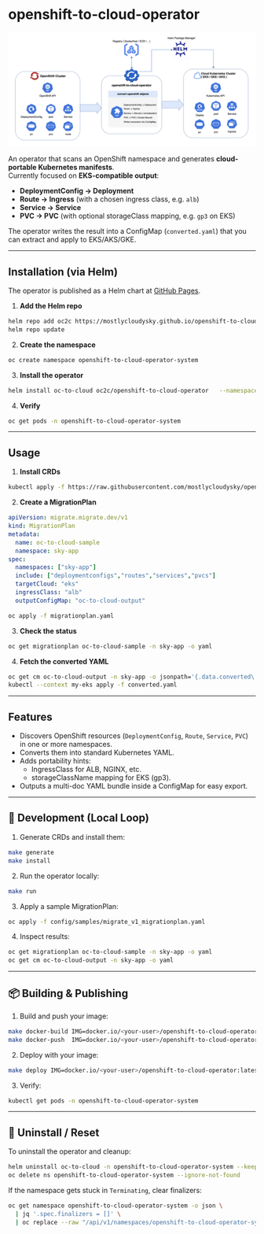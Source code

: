 # openshift-to-cloud-operator

![Architecture Diagram](openshift-to-cloud-operator.png)

An operator that scans an OpenShift namespace and generates **cloud-portable Kubernetes manifests**.  
Currently focused on **EKS-compatible output**:

- **DeploymentConfig → Deployment**
- **Route → Ingress** (with a chosen ingress class, e.g. `alb`)
- **Service → Service**
- **PVC → PVC** (with optional storageClass mapping, e.g. `gp3` on EKS)

The operator writes the result into a ConfigMap (`converted.yaml`) that you can extract and apply to EKS/AKS/GKE.

---

## Installation (via Helm)

The operator is published as a Helm chart at [GitHub Pages](https://mostlycloudysky.github.io/openshift-to-cloud-operator).

1. **Add the Helm repo**
```bash
helm repo add oc2c https://mostlycloudysky.github.io/openshift-to-cloud-operator
helm repo update
```

2. **Create the namespace**
```bash
oc create namespace openshift-to-cloud-operator-system
```

3. **Install the operator**
```bash
helm install oc-to-cloud oc2c/openshift-to-cloud-operator   --namespace openshift-to-cloud-operator-system
```

4. **Verify**
```bash
oc get pods -n openshift-to-cloud-operator-system
```

---

## Usage

1. **Install CRDs**
```bash
kubectl apply -f https://raw.githubusercontent.com/mostlycloudysky/openshift-to-cloud-operator/main/config/crd/bases/migrate.migrate.dev_migrationplans.yaml
```

2. **Create a MigrationPlan**
```yaml
apiVersion: migrate.migrate.dev/v1
kind: MigrationPlan
metadata:
  name: oc-to-cloud-sample
  namespace: sky-app
spec:
  namespaces: ["sky-app"]
  include: ["deploymentconfigs","routes","services","pvcs"]
  targetCloud: "eks"
  ingressClass: "alb"
  outputConfigMap: "oc-to-cloud-output"
```

```bash
oc apply -f migrationplan.yaml
```

3. **Check the status**
```bash
oc get migrationplan oc-to-cloud-sample -n sky-app -o yaml
```

4. **Fetch the converted YAML**
```bash
oc get cm oc-to-cloud-output -n sky-app -o jsonpath='{.data.converted\.yaml}' > converted.yaml
kubectl --context my-eks apply -f converted.yaml
```

---

## Features

- Discovers OpenShift resources (`DeploymentConfig`, `Route`, `Service`, `PVC`) in one or more namespaces.
- Converts them into standard Kubernetes YAML.
- Adds portability hints:
  - IngressClass for ALB, NGINX, etc.
  - storageClassName mapping for EKS (gp3).
- Outputs a multi-doc YAML bundle inside a ConfigMap for easy export.

---

## 🔧 Development (Local Loop)

1. Generate CRDs and install them:
```bash
make generate
make install
```

2. Run the operator locally:
```bash
make run
```

3. Apply a sample MigrationPlan:
```bash
oc apply -f config/samples/migrate_v1_migrationplan.yaml
```

4. Inspect results:
```bash
oc get migrationplan oc-to-cloud-sample -n sky-app -o yaml
oc get cm oc-to-cloud-output -n sky-app -o yaml
```

---

## 📦 Building & Publishing

1. Build and push your image:
```bash
make docker-build IMG=docker.io/<your-user>/openshift-to-cloud-operator:latest
make docker-push  IMG=docker.io/<your-user>/openshift-to-cloud-operator:latest
```

2. Deploy with your image:
```bash
make deploy IMG=docker.io/<your-user>/openshift-to-cloud-operator:latest
```

3. Verify:
```bash
kubectl get pods -n openshift-to-cloud-operator-system
```

---

## 🧹 Uninstall / Reset

To uninstall the operator and cleanup:

```bash
helm uninstall oc-to-cloud -n openshift-to-cloud-operator-system --keep-history
oc delete ns openshift-to-cloud-operator-system --ignore-not-found
```

If the namespace gets stuck in `Terminating`, clear finalizers:

```bash
oc get namespace openshift-to-cloud-operator-system -o json \
  | jq '.spec.finalizers = []' \
  | oc replace --raw "/api/v1/namespaces/openshift-to-cloud-operator-system/finalize" -f -
```
